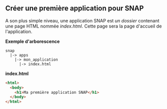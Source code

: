 
## Créer une première application pour SNAP

A son plus simple niveau, une application SNAP est *un dossier* contenant une page HTML nommée *index.html*.
Cette page sera la page d'accueil de l'application.

**Exemple d'arborescence**
```
snap
  |-> apps
    |-> mon_application
      |-> index.html
```

**index.html**
```html
<html>
  <body>
    <h1>Ma première application SNAP</h1>
  </body>
</html>
```